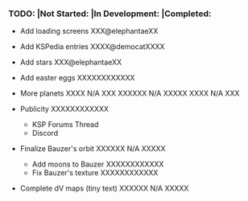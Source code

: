 ### TODO:                      |Not Started:   |In Development:    |Completed:

 * Add loading screens                          XXX@elephantaeXX

 * Add KSPedia entries                          XXXX@democatXXXX
 
 * Add stars                                    XXX@elephantaeXX
 
 * Add easter eggs              XXXXXXXXXXXX
 
 * More planets                 XXXX N/A XXX    XXXXXX N/A XXXXX    XXXX N/A XXX
 
 * Publicity                    XXXXXXXXXXXX
   * KSP Forums Thread
   * Discord
  
 * Finalize Bauzer's orbit                      XXXXXX N/A XXXXX
   * Add moons to Bauzer        XXXXXXXXXXXX
   * Fix Bauzer's texture       XXXXXXXXXXXX
 
 * Complete dV maps (tiny text)                 XXXXXX N/A XXXXX
 